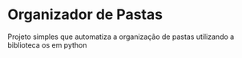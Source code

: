 # Organizador de Pastas
Projeto simples que automatiza a organização de pastas utilizando a biblioteca os em python
